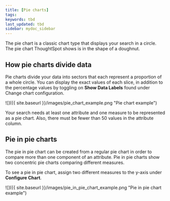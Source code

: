 ```yaml
---
title: [Pie charts]
tags:
keywords: tbd
last_updated: tbd
sidebar: mydoc_sidebar
---
```

The pie chart is a classic chart type that displays your search in a circle. The pie chart ThoughtSpot shows is in the shape of a doughnut.

## How pie charts divide data

Pie charts divide your data into sectors that each represent a proportion of a whole circle. You can display the exact values of each slice, in addition to the percentage values by toggling on **Show Data Labels** found under Change chart configuration.

 ![]({{ site.baseurl }}/images/pie_chart_example.png "Pie chart example")

Your search needs at least one attribute and one measure to be represented as a pie chart. Also, there must be fewer than 50 values in the attribute column.

## Pie in pie charts

The pie in pie chart can be created from a regular pie chart in order to compare more than one component of an attribute. Pie in pie charts show two concentric pie charts comparing different measures.

To see a pie in pie chart, assign two different measures to the y-axis under **Configure Chart**.

 ![]({{ site.baseurl }}/images/pie_in_pie_chart_example.png "Pie in pie chart example")

